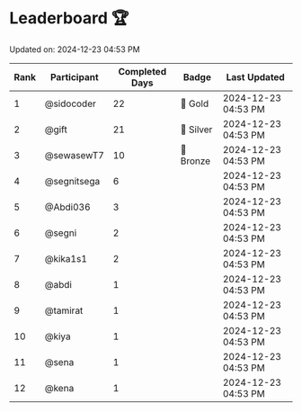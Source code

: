 # Leaderboard 🏆

Updated on: 2024-12-23 04:53 PM

| Rank | Participant       | Completed Days | Badge      | Last Updated         |
|------|-------------------|----------------|------------|----------------------|
| 1    | @sidocoder        | 22             | 🏅 Gold     | 2024-12-23 04:53 PM |
| 2    | @gift             | 21             | 🥈 Silver   | 2024-12-23 04:53 PM |
| 3    | @sewasewT7        | 10             | 🥉 Bronze   | 2024-12-23 04:53 PM |
| 4    | @segnitsega       | 6              |            | 2024-12-23 04:53 PM |
| 5    | @Abdi036          | 3              |            | 2024-12-23 04:53 PM |
| 6    | @segni            | 2              |            | 2024-12-23 04:53 PM |
| 7    | @kika1s1          | 2              |            | 2024-12-23 04:53 PM |
| 8    | @abdi             | 1              |            | 2024-12-23 04:53 PM |
| 9    | @tamirat          | 1              |            | 2024-12-23 04:53 PM |
| 10   | @kiya             | 1              |            | 2024-12-23 04:53 PM |
| 11   | @sena             | 1              |            | 2024-12-23 04:53 PM |
| 12   | @kena             | 1              |            | 2024-12-23 04:53 PM |
